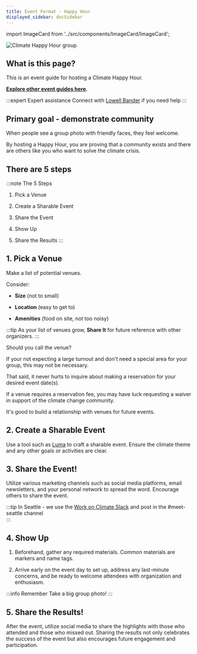 ```yaml
---
title: Event Format - Happy Hour
displayed_sidebar: docSidebar
---
```

import ImageCard from '../src/components/ImageCard/ImageCard';

![Climate Happy Hour group](/img/seattle-climate-tech-meetup.jpg)

## What is this page?

This is an event guide for hosting a Climate Happy Hour.

**[Explore other event guides here](event-guide).**

:::expert Expert assistance
Connect with [Lowell Bander](https://linkedin.com/in/lowellbander) if you need help
:::

## Primary goal - demonstrate community

When people see a group photo with friendly faces, they feel welcome.

By hosting a Happy Hour, you are proving that a community exists and there are others like you who want to solve the climate crisis.


## There are 5 steps

:::note The 5 Steps
1. Pick a Venue

2. Create a Sharable Event

3. Share the Event

4. Show Up

5. Share the Results
:::

## 1. Pick a Venue

Make a list of potential venues.

Consider:

- **Size** (not to small)

- **Location** (easy to get to)

- **Amenities** (food on site, not too noisy)

:::tip
As your list of venues grow, **Share It** for future reference with other organizers.
:::

Should you call the venue?

If your not expecting a large turnout and don't need a special area for your group, this may not be necessary.

That said, it never hurts to inquire about making a reservation for your desired event date(s). 

If a venue requires a reservation fee, you may have luck requesting a waiver in support of the climate change community.

It's good to build a relationship with venues for future events.

## 2. Create a Sharable Event
Use a tool such as [Luma](https://lu.ma) to craft a sharable event. Ensure the climate theme and any other goals or activities are clear.

## 3. Share the Event!
Utilize various marketing channels such as social media platforms, email newsletters, and your personal network to spread the word. Encourage others to share the event.

:::tip
In Seattle - we use the [Work on Climate Slack](workonclimate.org) and post in the #meet-seattle channel  
:::

## 4. Show Up
1. Beforehand, gather any required materials. Common materials are markers and name tags.

2. Arrive early on the event day to set up, address any last-minute concerns, and be ready to welcome attendees with organization and enthusiasm.

:::info Remember
Take a big group photo!
:::

## 5. Share the Results!
After the event, utilize social media to share the highlights with those who attended and those who missed out. Sharing the results not only celebrates the success of the event but also encourages future engagement and participation.
